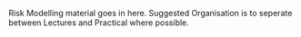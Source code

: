 Risk Modelling material goes in here. Suggested Organisation is to seperate between Lectures and Practical where possible.